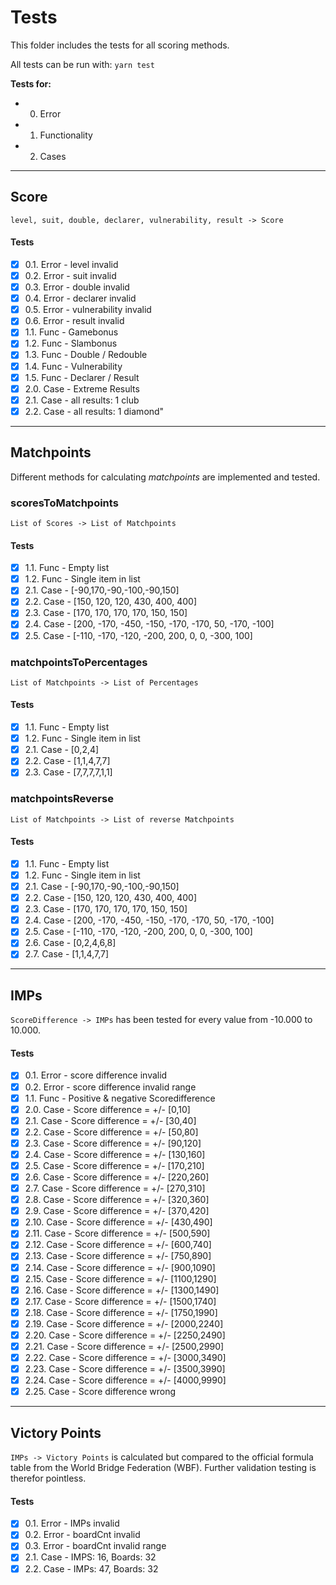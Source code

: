 # Tests
This folder includes the tests for all scoring methods.

All tests can be run with: `yarn test`

**Tests for:**
- 0. Error
- 1. Functionality
- 2. Cases

---

## Score
`level, suit, double, declarer, vulnerability, result -> Score`

#### Tests

- [x] 0.1. Error - level invalid
- [x] 0.2. Error - suit invalid
- [x] 0.3. Error - double invalid
- [x] 0.4. Error - declarer invalid
- [x] 0.5. Error - vulnerability invalid
- [x] 0.6. Error - result invalid
- [x] 1.1. Func - Gamebonus
- [x] 1.2. Func - Slambonus
- [x] 1.3. Func - Double / Redouble
- [x] 1.4. Func - Vulnerability
- [x] 1.5. Func - Declarer / Result
- [x] 2.0. Case - Extreme Results
- [x] 2.1. Case - all results: 1 club
- [x] 2.2. Case - all results: 1 diamond"
---

## Matchpoints
Different methods for calculating *matchpoints* are implemented and tested.

### scoresToMatchpoints
`List of Scores -> List of Matchpoints`

#### Tests

- [x] 1.1. Func - Empty list
- [x] 1.2. Func - Single item in list
- [x] 2.1. Case - [-90,170,-90,-100,-90,150]
- [x] 2.2. Case - [150, 120, 120, 430, 400, 400]
- [x] 2.3. Case - [170, 170, 170, 170, 150, 150]
- [x] 2.4. Case - [200, -170, -450, -150, -170, -170, 50, -170, -100]
- [x] 2.5. Case - [-110, -170, -120, -200, 200, 0, 0, -300, 100]

### matchpointsToPercentages
`List of Matchpoints -> List of Percentages`

#### Tests

- [x] 1.1. Func - Empty list
- [x] 1.2. Func - Single item in list
- [x] 2.1. Case - [0,2,4]
- [x] 2.2. Case - [1,1,4,7,7]
- [x] 2.3. Case - [7,7,7,7,1,1]

### matchpointsReverse
`List of Matchpoints -> List of reverse Matchpoints`

#### Tests
- [x] 1.1. Func - Empty list
- [x] 1.2. Func - Single item in list
- [x] 2.1. Case - [-90,170,-90,-100,-90,150]
- [x] 2.2. Case - [150, 120, 120, 430, 400, 400]
- [x] 2.3. Case - [170, 170, 170, 170, 150, 150]
- [x] 2.4. Case - [200, -170, -450, -150, -170, -170, 50, -170, -100]
- [x] 2.5. Case - [-110, -170, -120, -200, 200, 0, 0, -300, 100]
- [x] 2.6. Case - [0,2,4,6,8]
- [x] 2.7. Case - [1,1,4,7,7]

---

## IMPs
`ScoreDifference -> IMPs` has been tested for every value from -10.000 to 10.000.

#### Tests
- [x] 0.1. Error - score difference invalid
- [x] 0.2. Error - score difference invalid range
- [x] 1.1. Func - Positive & negative Scoredifference
- [x] 2.0. Case - Score difference = +/- [0,10]
- [x] 2.1. Case - Score difference = +/- [30,40]
- [x] 2.2. Case - Score difference = +/- [50,80]
- [x] 2.3. Case - Score difference = +/- [90,120]
- [x] 2.4. Case - Score difference = +/- [130,160]
- [x] 2.5. Case - Score difference = +/- [170,210]
- [x] 2.6. Case - Score difference = +/- [220,260]
- [x] 2.7. Case - Score difference = +/- [270,310]
- [x] 2.8. Case - Score difference = +/- [320,360]
- [x] 2.9. Case - Score difference = +/- [370,420]
- [x] 2.10. Case - Score difference = +/- [430,490]
- [x] 2.11. Case - Score difference = +/- [500,590]
- [x] 2.12. Case - Score difference = +/- [600,740]
- [x] 2.13. Case - Score difference = +/- [750,890]
- [x] 2.14. Case - Score difference = +/- [900,1090]
- [x] 2.15. Case - Score difference = +/- [1100,1290]
- [x] 2.16. Case - Score difference = +/- [1300,1490]
- [x] 2.17. Case - Score difference = +/- [1500,1740]
- [x] 2.18. Case - Score difference = +/- [1750,1990]
- [x] 2.19. Case - Score difference = +/- [2000,2240]
- [x] 2.20. Case - Score difference = +/- [2250,2490]
- [x] 2.21. Case - Score difference = +/- [2500,2990]
- [x] 2.22. Case - Score difference = +/- [3000,3490]
- [x] 2.23. Case - Score difference = +/- [3500,3990]
- [x] 2.24. Case - Score difference = +/- [4000,9990]
- [x] 2.25. Case - Score difference wrong

---

## Victory Points
`IMPs -> Victory Points` is calculated but compared to the official formula table from the World Bridge Federation (WBF).
Further validation testing is therefor pointless.

#### Tests
- [x] 0.1. Error - IMPs invalid
- [x] 0.2. Error - boardCnt invalid
- [x] 0.3. Error - boardCnt invalid range
- [x] 2.1. Case - IMPS: 16, Boards: 32
- [x] 2.2. Case - IMPs: 47, Boards: 32